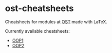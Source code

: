 # ost-cheatsheets

Cheatsheets for modules at [OST](https://ost.ch) made with LaTeX.

Currently available cheatsheets:
- [OOP1](OOP1)
- [OOP2](OOP2)
